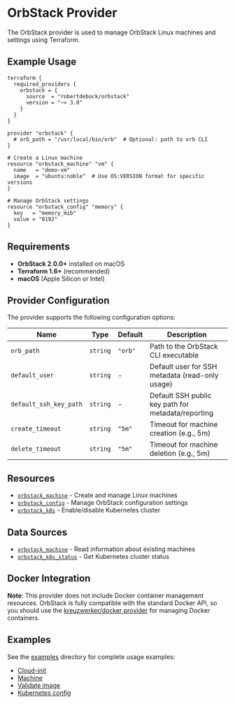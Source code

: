 # OrbStack Provider

The OrbStack provider is used to manage OrbStack Linux machines and settings using Terraform.

## Example Usage

```hcl
terraform {
  required_providers {
    orbstack = {
      source  = "robertdebock/orbstack"
      version = "~> 3.0"
    }
  }
}

provider "orbstack" {
  # orb_path = "/usr/local/bin/orb"  # Optional: path to orb CLI
}

# Create a Linux machine
resource "orbstack_machine" "vm" {
  name   = "demo-vm"
  image  = "ubuntu:noble"  # Use OS:VERSION format for specific versions
}

# Manage OrbStack settings
resource "orbstack_config" "memory" {
  key   = "memory_mib"
  value = "8192"
}
```

## Requirements

- **OrbStack 2.0.0+** installed on macOS
- **Terraform 1.6+** (recommended)
- **macOS** (Apple Silicon or Intel)

## Provider Configuration

The provider supports the following configuration options:

| Name | Type | Default | Description |
|------|------|---------|-------------|
| `orb_path` | `string` | `"orb"` | Path to the OrbStack CLI executable |
| `default_user` | `string` | - | Default user for SSH metadata (read-only usage) |
| `default_ssh_key_path` | `string` | - | Default SSH public key path for metadata/reporting |
| `create_timeout` | `string` | `"5m"` | Timeout for machine creation (e.g., 5m) |
| `delete_timeout` | `string` | `"5m"` | Timeout for machine deletion (e.g., 5m) |

## Resources

- [`orbstack_machine`](resources/machine.md) - Create and manage Linux machines
- [`orbstack_config`](resources/config.md) - Manage OrbStack configuration settings
- [`orbstack_k8s`](resources/k8s.md) - Enable/disable Kubernetes cluster

## Data Sources

- [`orbstack_machine`](data-sources/machine.md) - Read information about existing machines
- [`orbstack_k8s_status`](data-sources/k8s_status.md) - Get Kubernetes cluster status

## Docker Integration

**Note**: This provider does not include Docker container management resources. OrbStack is fully compatible with the standard Docker API, so you should use the [kreuzwerker/docker provider](https://registry.terraform.io/providers/kreuzwerker/docker/latest) for managing Docker containers.

## Examples

See the [examples](https://github.com/robertdebock/terraform-provider-orbstack/tree/master/examples) directory for complete usage examples:

- [Cloud-init](https://github.com/robertdebock/terraform-provider-orbstack/tree/master/examples/cloud-init)
- [Machine](https://github.com/robertdebock/terraform-provider-orbstack/tree/master/examples/machine)
- [Validate image](https://github.com/robertdebock/terraform-provider-orbstack/tree/master/examples/validate-image)
- [Kubernetes config](https://github.com/robertdebock/terraform-provider-orbstack/tree/master/examples/k8s_config)
